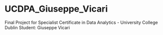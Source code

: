 # UCDPA_Giuseppe_Vicari

Final Project for Specialist Certificate in Data Analytics - University College Dublin
Student: Giuseppe Vicari
